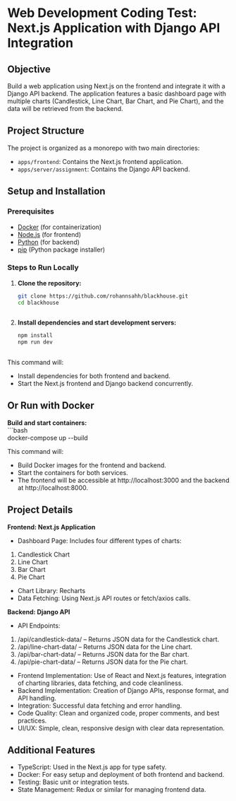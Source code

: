 # Web Development Coding Test: Next.js Application with Django API Integration  
  
## Objective  

Build a web application using Next.js on the frontend and integrate it with a Django API backend. The application features a basic dashboard page with multiple charts (Candlestick, Line Chart, Bar Chart, and Pie Chart), and the data will be retrieved from the backend.  
  
## Project Structure  
  
The project is organized as a monorepo with two main directories:  
  
- `apps/frontend`: Contains the Next.js frontend application.  
- `apps/server/assignment`: Contains the Django API backend.  
  
## Setup and Installation  
  
### Prerequisites  
  
- [Docker](https://www.docker.com/products/docker-desktop) (for containerization)  
- [Node.js](https://nodejs.org/) (for frontend)  
- [Python](https://www.python.org/downloads/) (for backend)  
- [pip](https://pip.pypa.io/en/stable/) (Python package installer)  
  
### Steps to Run Locally  
  
1. **Clone the repository:**  
  
   ```bash
   git clone https://github.com/rohannsahh/blackhouse.git
   cd blackhouse
  
2. **Install dependencies and start development servers:**     
   ```bash  
   npm install
   npm run dev
  
 This command will:  
   
* Install dependencies for both frontend and backend.  
* Start the Next.js frontend and Django backend concurrently.  
  
## Or Run with Docker  
  
 **Build and start containers:**  
    ```bash  
    docker-compose up --build
  
This command will:  
  
* Build Docker images for the frontend and backend.  
* Start the containers for both services.  
* The frontend will be accessible at http://localhost:3000 and the backend at http://localhost:8000.  
  
## Project Details  
  
 **Frontend: Next.js Application**  
  
 * Dashboard Page: Includes four different types of charts:  
  1. Candlestick Chart  
  2. Line Chart  
  3. Bar Chart  
  4. Pie Chart  
 * Chart Library: Recharts  
 * Data Fetching: Using Next.js API routes or fetch/axios calls.  
  
 **Backend: Django API**  
  
 * API Endpoints:  
 1. /api/candlestick-data/ – Returns JSON data for the Candlestick chart.  
 2. /api/line-chart-data/ – Returns JSON data for the Line chart.  
 3. /api/bar-chart-data/ – Returns JSON data for the Bar chart.  
 4. /api/pie-chart-data/ – Returns JSON data for the Pie chart.  
  
* Frontend Implementation: Use of React and Next.js features, integration of charting libraries, data fetching, and code cleanliness.  
* Backend Implementation: Creation of Django APIs, response format, and API handling.  
* Integration: Successful data fetching and error handling.  
* Code Quality: Clean and organized code, proper comments, and best practices.  
* UI/UX: Simple, clean, responsive design with clear data representation.  
  
## Additional Features  
* TypeScript: Used in the Next.js app for type safety.  
* Docker: For easy setup and deployment of both frontend and backend.  
* Testing: Basic unit or integration tests.  
* State Management: Redux or similar for managing frontend data.  
  